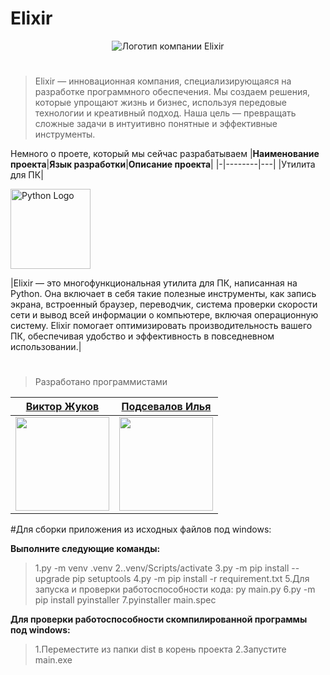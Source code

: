 # Elixir
<p align="center">
  <img src="https://github.com/user-attachments/assets/910311a4-a42a-442c-987f-b9648f92e300?raw=true" alt="Логотип компании Elixir"/>
</p>

#
> Elixir — инновационная компания, специализирующаяся на разработке программного обеспечения. Мы создаем решения, которые упрощают жизнь и бизнес, используя передовые технологии и креативный подход. Наша цель — превращать сложные задачи в интуитивно понятные и эффективные инструменты.


Немного о проете, который мы сейчас разрабатываем
|**Наименование проекта**|**Язык разработки**|**Описание проекта**|
|-|--------|---|
|Утилита для ПК|<p style="display: flex; align-items: center;"><img style="width:128px;" src="https://github.com/user-attachments/assets/3fa164d6-c14f-44be-9d2f-cef4d507e482" alt="Python Logo" style="margin-right: 10px;"/></p>|Elixir — это многофункциональная утилита для ПК, написанная на Python. Она включает в себя такие полезные инструменты, как запись экрана, встроенный браузер, переводчик, система проверки скорости сети и вывод всей информации о компьютере, включая операционную систему. Elixir помогает оптимизировать производительность вашего ПК, обеспечивая удобство и эффективность в повседневном использовании.|

#
>Разработано программистами

|**[Виктор Жуков](https://vk.com/vikmax_2003_dev)**|**[Подсевалов Илья](https://vk.com/deathlylovesstars)**|
|-|--------|
|<img src="https://github.com/user-attachments/assets/bf3b0962-7075-4d49-b324-ce9f95e14383" style="width: 150px"/>|<img src="https://github.com/user-attachments/assets/c58d4828-65d2-4ee2-99e5-fa11100f1655" style="width: 150px"/>|


#Для сборки приложения из исходных файлов под windows:

**Выполните следующие команды:**
> 1.py -m venv .venv<be>
> 2..venv/Scripts/activate
> 3.py -m pip install --upgrade pip setuptools
> 4.py -m pip install -r requirement.txt
> 5.Для запуска и проверки работоспособности кода: py main.py
> 6.py -m pip install pyinstaller
> 7.pyinstaller main.spec

**Для проверки работоспособности скомпилированной программы под windows:**
> 1.Переместите из папки dist в корень проекта
> 2.Запустите main.exe
